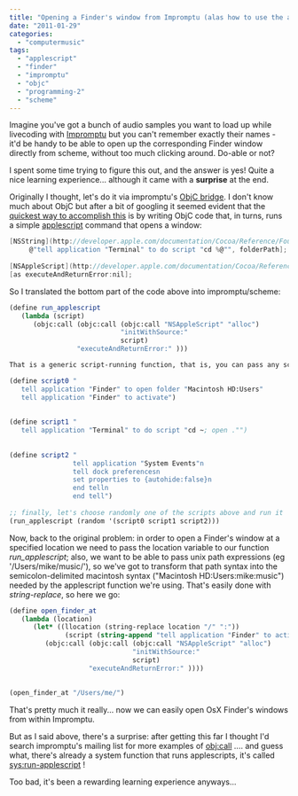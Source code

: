 ```yaml
---
title: "Opening a Finder's window from Impromptu (alas how to use the applescript bridge..)"
date: "2011-01-29"
categories: 
  - "computermusic"
tags: 
  - "applescript"
  - "finder"
  - "impromptu"
  - "objc"
  - "programming-2"
  - "scheme"
---
```


Imagine you've got a bunch of audio samples you want to load up while livecoding with [Impromptu](http://impromptu.moso.com.au/) but you can't remember exactly their names - it'd be handy to be able to open up the corresponding Finder window directly from scheme, without too much clicking around. Do-able or not?

I spent some time trying to figure this out, and the answer is yes! Quite a nice learning experience... although it came with a **surprise** at the end.

Originally I thought, let's do it via impromptu's [ObjC bridge](http://moso.com.au/wiki/index.php?title=ObjC_Functions). I don't know much about ObjC but after a bit of googling it seemed evident that the [quickest way to accomplish this](http://stackoverflow.com/questions/1446814/open-a-terminal-window-to-a-specified-folder-from-a-cocoa-app) is by writing ObjC code that, in turns, runs a simple [applescript](http://www.macosxautomation.com/applescript/) command that opens a window:

```c
[NSString](http://developer.apple.com/documentation/Cocoa/Reference/Foundation/Classes/NSString_Class/) \*s \= \[[NSString](http://developer.apple.com/documentation/Cocoa/Reference/Foundation/Classes/NSString_Class/) stringWithFormat:  
     @"tell application "Terminal" to do script "cd %@"", folderPath];  
  
[NSAppleScript](http://developer.apple.com/documentation/Cocoa/Reference/Foundation/Classes/NSAppleScript_Class/) \*as \= \[\[[NSAppleScript](http://developer.apple.com/documentation/Cocoa/Reference/Foundation/Classes/NSAppleScript_Class/) alloc\] initWithSource: s\];  
[as executeAndReturnError:nil];
```

So I translated the bottom part of the code above into impromptu/scheme:

```scheme
(define run_applescript  
   (lambda (script)  
      (objc:call (objc:call (objc:call "NSAppleScript" "alloc")  
                            "initWithSource:"  
                            script)  
                 "executeAndReturnError:" )))

That is a generic script-running function, that is, you can pass any script and it'll run it, eg:

(define script0 "  
   tell application "Finder" to open folder "Macintosh HD:Users"  
   tell application "Finder" to activate")  
  
  
(define script1 "  
   tell application "Terminal" to do script "cd ~; open ."")  
  
  
(define script2 "  
                tell application "System Events"n  
                tell dock preferencesn  
                set properties to {autohide:false}n  
                end telln  
                end tell")  
  
;; finally, let's choose randomly one of the scripts above and run it  
(run_applescript (random '(script0 script1 script2)))
```

Now, back to the original problem: in order to open a Finder's window at a specified location we need to pass the location variable to our function _run\_applescript_; also, we want to be able to pass unix path expressions (eg '/Users/mike/music/'), so we've got to transform that path syntax into the semicolon-delimited macintosh syntax ("Macintosh HD:Users:mike:music") needed by the applescript function we're using. That's easily done with _string-replace_, so here we go:

```scheme
(define open_finder_at  
   (lambda (location)  
      (let* ((llocation (string-replace location "/" ":"))  
              (script (string-append "tell application "Finder" to activate open folder "Macintosh HD" llocation """)))  
         (objc:call (objc:call (objc:call "NSAppleScript" "alloc")  
                               "initWithSource:"  
                               script)  
                    "executeAndReturnError:" ))))  
  
  
(open_finder_at "/Users/me/")
```

That's pretty much it really... now we can easily open OsX Finder's windows from within Impromptu.

But as I said above, there's a surprise: after getting this far I thought I'd search impromptu's mailing list for more examples of [obj:call](http://moso.com.au/wiki/index.php?title=ObjC_Functions) .... and guess what, there's already a system function that runs applescripts, it's called [sys:run-applescript](http://moso.com.au/wiki/index.php?title=Sys:run-applescript) !

Too bad, it's been a rewarding learning experience anyways...
